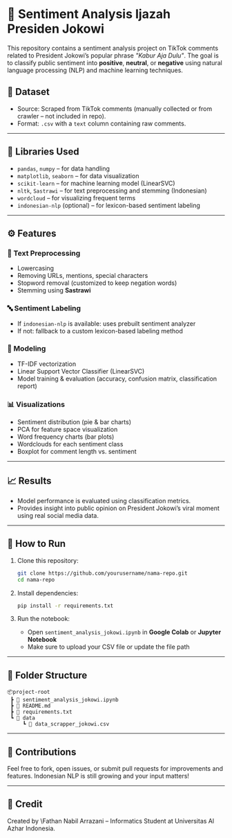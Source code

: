 # 🎯 Sentiment Analysis Ijazah Presiden Jokowi

This repository contains a sentiment analysis project on TikTok comments related to President Jokowi’s popular phrase *"Kabur Aja Dulu"*. The goal is to classify public sentiment into **positive**, **neutral**, or **negative** using natural language processing (NLP) and machine learning techniques.

## 📁 Dataset

* Source: Scraped from TikTok comments (manually collected or from crawler – not included in repo).
* Format: `.csv` with a `text` column containing raw comments.

---

## 🧰 Libraries Used

* `pandas`, `numpy` – for data handling
* `matplotlib`, `seaborn` – for data visualization
* `scikit-learn` – for machine learning model (LinearSVC)
* `nltk`, `Sastrawi` – for text preprocessing and stemming (Indonesian)
* `wordcloud` – for visualizing frequent terms
* `indonesian-nlp` (optional) – for lexicon-based sentiment labeling

---

## ⚙️ Features

### 🔄 Text Preprocessing

* Lowercasing
* Removing URLs, mentions, special characters
* Stopword removal (customized to keep negation words)
* Stemming using **Sastrawi**

### 🔤 Sentiment Labeling

* If `indonesian-nlp` is available: uses prebuilt sentiment analyzer
* If not: fallback to a custom lexicon-based labeling method

### 🧠 Modeling

* TF-IDF vectorization
* Linear Support Vector Classifier (LinearSVC)
* Model training & evaluation (accuracy, confusion matrix, classification report)

### 📊 Visualizations

* Sentiment distribution (pie & bar charts)
* PCA for feature space visualization
* Word frequency charts (bar plots)
* Wordclouds for each sentiment class
* Boxplot for comment length vs. sentiment

---

## 📈 Results

* Model performance is evaluated using classification metrics.
* Provides insight into public opinion on President Jokowi’s viral moment using real social media data.

---

## 📌 How to Run

1. Clone this repository:

   ```bash
   git clone https://github.com/yourusername/nama-repo.git
   cd nama-repo
   ```

2. Install dependencies:

   ```bash
   pip install -r requirements.txt
   ```

3. Run the notebook:

   * Open `sentiment_analysis_jokowi.ipynb` in **Google Colab** or **Jupyter Notebook**
   * Make sure to upload your CSV file or update the file path

---

## 📂 Folder Structure

```
📦project-root
 ┣ 📄 sentiment_analysis_jokowi.ipynb
 ┣ 📄 README.md
 ┣ 📄 requirements.txt
 ┗ 📂 data
     ┗ 📄 data_scrapper_jokowi.csv
```

---

## 🤝 Contributions

Feel free to fork, open issues, or submit pull requests for improvements and features. Indonesian NLP is still growing and your input matters!

---

## 🧠 Credit

Created by \Fathan Nabil Arrazani – Informatics Student at Universitas Al Azhar Indonesia.

